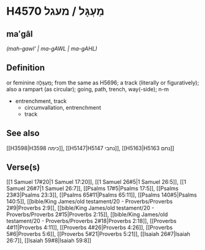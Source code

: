 # H4570 מַעְגָּל / מעגל

## maʻgâl

_(mah-gawl' | ma-ɡAWL | ma-ɡAHL)_

## Definition

or feminine מַעְגָּלָה; from the same as H5696; a track (literally or figuratively); also a rampart (as circular); going, path, trench, way(-side); n-m

- entrenchment, track
  - circumvallation, entrenchment
  - track

## See also

[[H3598|H3598 כימה]], [[H5147|H5147 נחבי]], [[H5163|H5163 נחם]]

## Verse(s)

[[1 Samuel 17#20|1 Samuel 17:20]], [[1 Samuel 26#5|1 Samuel 26:5]], [[1 Samuel 26#7|1 Samuel 26:7]], [[Psalms 17#5|Psalms 17:5]], [[Psalms 23#3|Psalms 23:3]], [[Psalms 65#11|Psalms 65:11]], [[Psalms 140#5|Psalms 140:5]], [[bible/King James/old testament/20 - Proverbs/Proverbs 2#9|Proverbs 2:9]], [[bible/King James/old testament/20 - Proverbs/Proverbs 2#15|Proverbs 2:15]], [[bible/King James/old testament/20 - Proverbs/Proverbs 2#18|Proverbs 2:18]], [[Proverbs 4#11|Proverbs 4:11]], [[Proverbs 4#26|Proverbs 4:26]], [[Proverbs 5#6|Proverbs 5:6]], [[Proverbs 5#21|Proverbs 5:21]], [[Isaiah 26#7|Isaiah 26:7]], [[Isaiah 59#8|Isaiah 59:8]]
